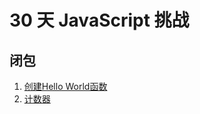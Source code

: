 # 30 天 JavaScript 挑战

## 闭包

1. [创建Hello World函数](src/closures/create-hello-world-function.ts)
2. [计数器](src/closures/counter.ts)